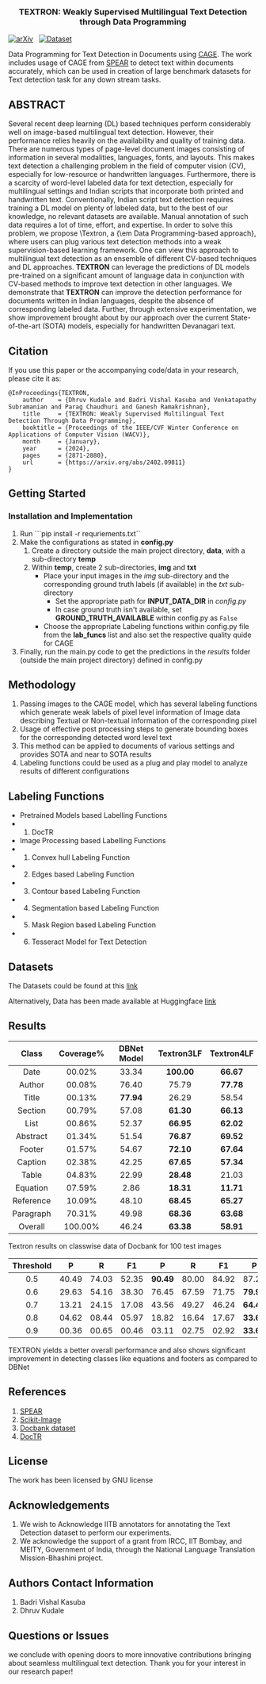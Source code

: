 <div align="center">

<h3 align="center">TEXTRON: Weakly Supervised Multilingual Text Detection through Data Programming</h3>
</div>

<p align="center">
  
  [![arXiv](https://img.shields.io/badge/arXiv-2402.09811-b31b1b.svg)](https://arxiv.org/abs/2402.09811) &nbsp;
   [![Dataset](https://img.shields.io/badge/%F0%9F%A4%97-Data-yellow)](https://huggingface.co/datasets/badrivishalk/TEXTRON_INDIC_DATASETS)
</p>

 



Data Programming for Text Detection in Documents using [CAGE](https://arxiv.org/abs/1911.09860). The work includes usage of CAGE from [SPEAR](https://github.com/decile-team/spear) to detect text within documents accurately, which can be used in creation of large benchmark datasets for Text detection task for any down stream tasks.

## ABSTRACT

Several recent deep learning (DL) based techniques perform considerably well on image-based multilingual text detection. However, their performance relies heavily on the availability and quality of training data. There are numerous types of page-level document images consisting of information in several modalities, languages, fonts, and layouts. This makes text detection a challenging problem in the field of computer vision (CV), especially for low-resource or handwritten languages. Furthermore, there is a scarcity of word-level labeled data for text detection, especially for multilingual settings and Indian scripts that incorporate both printed and handwritten text. Conventionally, Indian script text detection requires training a DL model on plenty of labeled data, but to the best of our knowledge, no relevant datasets are available. Manual annotation of such data requires a lot of time, effort, and expertise. In order to solve this problem, we propose \Textron, a {\em Data Programming-based approach}, where users can plug various text detection methods into a weak supervision-based learning framework. One can view this approach to multilingual text detection as an ensemble of different CV-based techniques and DL approaches. **TEXTRON** can leverage the predictions of DL models pre-trained on a significant amount of language data in conjunction with CV-based methods to improve text detection in other languages. We demonstrate that **TEXTRON** can improve the detection performance for documents written in Indian languages, despite the absence of corresponding labeled data. Further, through extensive experimentation, we show improvement brought about by our approach over the current State-of-the-art (SOTA) models, especially for handwritten Devanagari text.


## Citation

If you use this paper or the accompanying code/data in your research, please cite it as:

```
@InProceedings{TEXTRON,
    author    = {Dhruv Kudale and Badri Vishal Kasuba and Venkatapathy Subramanian and Parag Chaudhuri and Ganesh Ramakrishnan},
    title     = {TEXTRON: Weakly Supervised Multilingual Text Detection Through Data Programming},
    booktitle = {Proceedings of the IEEE/CVF Winter Conference on Applications of Computer Vision (WACV)},
    month     = {January},
    year      = {2024},
    pages     = {2871-2880},
    url       = {https://arxiv.org/abs/2402.09811}
}
```





## Getting Started

### Installation and Implementation

1. Run ```pip install -r requriements.txt``
2. Make the configurations as stated in **config.py**
   1. Create a directory outside the main project directory, **data**, with a sub-directory **temp**
   2. Within **temp**, create 2 sub-directories, **img** and **txt**
       - Place your input images in the _img_ sub-directory and the corresponding ground truth labels (if available) in the _txt_ sub-directory
            - Set the appropriate path for **INPUT_DATA_DIR** in _config.py_
            - In case ground truth isn't available, set **GROUND_TRUTH_AVAILABLE** within config.py as `False`
       - Choose the appropriate Labeling functions within config.py file from the **lab_funcs** list and also set the respective quality quide for CAGE
3. Finally, run the main.py code to get the predictions in the _results_ folder (outside the main project directory) defined in config.py


## Methodology

1. Passing images to the CAGE model, which has several labeling functions which generate weak labels of pixel level information of Image data describing Textual or Non-textual information of the corresponding pixel
2. Usage of effective post processing steps to generate bounding boxes for the corresponding detected word level text
3. This method can be applied to documents of various settings and provides SOTA and near to SOTA results
4. Labeling functions could be used as a plug and play model to analyze results of different configurations


## Labeling Functions

- Pretrained Models based Labelling Functions
- 1. DocTR 
- Image Processing based Labelling Functions
- 1. Convex hull Labeling Function
- 2. Edges based Labeling Function
- 3. Contour based Labeling Function
- 4. Segmentation based Labeling Function
- 5. Mask Region based Labeling Function
- 6. Tesseract Model for Text Detection

## Datasets


The Datasets could be found at this [link](https://iitbacin-my.sharepoint.com/:f:/g/personal/22m2119_iitb_ac_in/EghqK7T05VdEhQhxAFz9wDAB51FTKm8VDJStPL3ZxoXpQw?e=lVQXeu)

Alternatively, Data has been made available at Huggingface [link](https://huggingface.co/datasets/badrivishalk/TEXTRON_INDIC_DATASETS)


## Results

|**Class** | **Coverage%** | **DBNet Model** |**Textron3LF** |**Textron4LF** |
| :---:   | :---: | :---: | :---:   | :---: |
Date       | 00.02\%    | 33.34     | **100.00** | **66.67**|
Author     | 00.08\%    | 76.40     | 75.79      | **77.78**|
Title      | 00.13\%    | **77.94** | 26.29      | 58.54|
Section    | 00.79\%    | 57.08     | **61.30**  | **66.13**|
List       | 00.86\%    | 52.37     | **66.95**  | **62.02**|
Abstract   | 01.34\%    | 51.54     | **76.87**  | **69.52**|
Footer     | 01.57\%    | 54.67     | **72.10**  | **67.64**|
Caption    | 02.38\%    | 42.25     | **67.65**  | **57.34**|
Table      | 04.83\%    | 22.99     | **28.48**  | 21.03|
Equation   | 07.59\%    | 2.86      | **18.31**  | **11.71**|
Reference  | 10.09\%    | 48.10     | **68.45**  | **65.27**|
Paragraph  | 70.31\%    | 49.98     | **68.36**  | **63.68**|
Overall    | 100.00\%   | 46.24   | **63.38** | **58.91**|

Textron results on classwise data of Docbank for 100 test images

| Threshold | P | R | F1        | P              | R              | F1             | P              | R              | F1             |
| :---:   | :---: | :---: | :---:   | :---: | :---: | :---:   | :---: | :---: | :---: |
| 0.5 | 40.49 | 74.03  | 52.35  | **90.49** | 80.00          | 84.92          | 87.23          | **84.46** | **85.82** |
| 0.6 | 29.63 | 54.16  | 38.30  | 76.45          | 67.59          | 71.75          | **79.97** | **77.43** | **78.68** |
| 0.7 | 13.21 | 24.15  | 17.08  | 43.56          | 49.27          | 46.24          | **64.42** | **62.38** | **63.38** |
| 0.8 | 04.62 | 08.44  | 05.97  | 18.82          | 16.64          | 17.67          | **33.63** | **32.56** | **33.09** |
| 0.9 | 00.36 | 00.65  | 00.46  | 03.11          | 02.75          | 02.92          | **33.63** | **32.56** | **33.09** |

TEXTRON yields a better overall performance and also shows significant improvement in detecting classes like equations and footers as compared to DBNet

## References

1. [SPEAR](https://github.com/decile-team/spear)
2. [Scikit-Image](https://scikit-image.org/)
3. [Docbank dataset](https://github.com/doc-analysis/DocBank)
4. [DocTR](https://github.com/mindee/doctr)


## License

The work has been licensed by GNU license

## Acknowledgements

1. We wish to Acknowledge IITB annotators for annotating the Text Detection dataset to perform our experiments.
2. We acknowledge the support of a grant from IRCC, IIT
Bombay, and MEITY, Government of India, through the
National Language Translation Mission-Bhashini project.

## Authors Contact Information

1. Badri Vishal Kasuba
2. Dhruv Kudale

## Questions or Issues

we conclude with opening doors to more innovative contributions bringing about seamless multilingual text detection. Thank you for your interest in our research paper!










